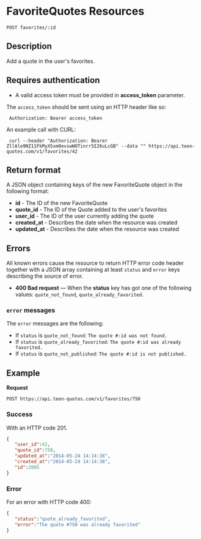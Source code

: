 # FavoriteQuotes Resources

    POST favorites/:id

## Description
Add a quote in the user's favorites.

## Requires authentication
* A valid access token must be provided in **access_token** parameter.

The `access_token` should be sent using an HTTP header like so:

     Authorization: Bearer access_token

An example call with CURL:

     curl --header "Authorization: Bearer ZllAle9NZ11FkMyX5xm0evswWOTinrr5I26uLcGB" --data "" https://api.teen-quotes.com/v1/favorites/42

## Return format
A JSON object containing keys of the new FavoriteQuote object in the following format:

- **id** - The ID of the new FavoriteQuote
- **quote_id** - The ID of the Quote added to the user's favorites
- **user_id** - The ID of the user currently adding the quote
- **created_at** - Describes the date when the resource was created
- **updated_at** - Describes the date when the resource was created

## Errors
All known errors cause the resource to return HTTP error code header together with a JSON array containing at least `status` and `error` keys describing the source of error.

- **400 Bad request** — When the **status** key has got one of the following values: `quote_not_found`, `quote_already_favorited`.

### `error` messages
The `error` messages are the following:

- If `status` is `quote_not_found`: `The quote #:id was not found.`
- If `status` is `quote_already_favorited`: `The quote #:id was already favorited.`
- If `status` is `quote_not_published`: `The quote #:id is not published.`

## Example
**Request**

    POST https://api.teen-quotes.com/v1/favorites/750

### Success
With an HTTP code 201.
``` json
{
   "user_id":42,
   "quote_id":750,
   "updated_at":"2014-05-24 14:14:38",
   "created_at":"2014-05-24 14:14:38",
   "id":2005
}
```
### Error
For an error with HTTP code 400:
``` json
{
   "status":"quote_already_favorited",
   "error":"The quote #750 was already favorited"
}
```